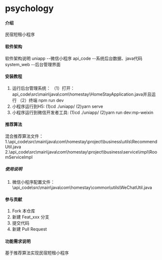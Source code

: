 # psychology

#### 介绍
民宿短租小程序

#### 软件架构
软件架构说明
uniapp  --微信小程序
api_code --系统后台数据、java代码
system_web  --后台管理界面


#### 安装教程

1.  运行后台管理系统：
    （1）打开：api_code\src\main\java\com\homestay\HomeStayApplication.java并且运行
    （2）终端 npm run dev
2.  小程序运行到H5:
    (1)cd ./uniapp/
    (2)yarn serve
3.  小程序运行到微信开发者工具:
    (1)cd ./uniapp/
    (2)yarn run dev:mp-weixin

#### 推荐算法
混合推荐算法文件：
1.\api_code\src\main\java\com\homestay\project\business\utils\RecommendUtil.java
2.\api_code\src\main\java\com\homestay\project\business\service\impl\RoomServiceImpl
##### 使用说明

1.  微信小程序配置文件：\api_code\src\main\java\com\homestay\common\utils\WeChatUtil.java

#### 参与贡献

1.  Fork 本仓库
2.  新建 Feat_xxx 分支
3.  提交代码
4.  新建 Pull Request


#### 功能需求说明
基于推荐算法实现民宿短租小程序
